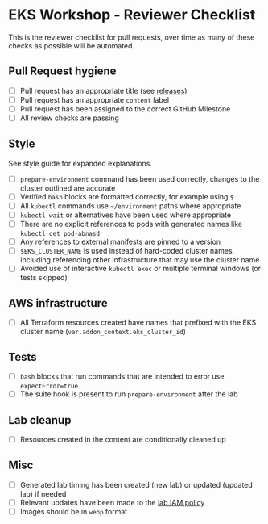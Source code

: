 # EKS Workshop - Reviewer Checklist

This is the reviewer checklist for pull requests, over time as many of these checks as possible will be automated.

## Pull Request hygiene

- [ ] Pull request has an appropriate title (see [releases](./releases.md))
- [ ] Pull request has an appropriate `content` label
- [ ] Pull request has been assigned to the correct GitHub Milestone
- [ ] All review checks are passing

## Style

See style guide for expanded explanations.

- [ ] `prepare-environment` command has been used correctly, changes to the cluster outlined are accurate
- [ ] Verified `bash` blocks are formatted correctly, for example using `$`
- [ ] All `kubectl` commands use `~/environment` paths where appropriate
- [ ] `kubectl wait` or alternatives have been used where appropriate
- [ ] There are no explicit references to pods with generated names like `kubectl get pod-abnasd`
- [ ] Any references to external manifests are pinned to a version
- [ ] `$EKS_CLUSTER_NAME` is used instead of hard-coded cluster names, including referencing other infrastructure that may use the cluster name
- [ ] Avoided use of interactive `kubectl exec` or multiple terminal windows (or tests skipped)

## AWS infrastructure

- [ ] All Terraform resources created have names that prefixed with the EKS cluster name (`var.addon_context.eks_cluster_id`)

## Tests

- [ ] `bash` blocks that run commands that are intended to error use `expectError=true`
- [ ] The suite hook is present to run `prepare-environment` after the lab

## Lab cleanup

- [ ] Resources created in the content are conditionally cleaned up

## Misc

- [ ] Generated lab timing has been created (new lab) or updated (updated lab) if needed
- [ ] Relevant updates have been made to the [lab IAM policy](../lab/iam-policy.json)
- [ ] Images should be in `webp` format
